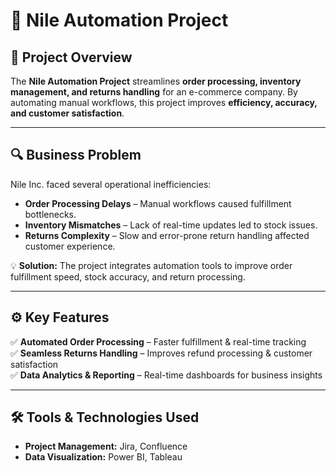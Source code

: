 # 🚀 Nile Automation Project

## 📌 Project Overview  
The **Nile Automation Project** streamlines **order processing, inventory management, and returns handling** for an e-commerce company. By automating manual workflows, this project improves **efficiency, accuracy, and customer satisfaction**.

---

## 🔍 Business Problem  
Nile Inc. faced several operational inefficiencies:  
- **Order Processing Delays** – Manual workflows caused fulfillment bottlenecks.  
- **Inventory Mismatches** – Lack of real-time updates led to stock issues.  
- **Returns Complexity** – Slow and error-prone return handling affected customer experience.  

💡 **Solution:** The project integrates automation tools to improve order fulfillment speed, stock accuracy, and return processing.  

---

## ⚙️ Key Features  
✅ **Automated Order Processing** – Faster fulfillment & real-time tracking  
✅ **Seamless Returns Handling** – Improves refund processing & customer satisfaction  
✅ **Data Analytics & Reporting** – Real-time dashboards for business insights  

---

## 🛠️ Tools & Technologies Used  
- **Project Management:** Jira, Confluence   
- **Data Visualization:** Power BI, Tableau  
